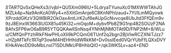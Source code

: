 $START$QvSxQHeXs3//vjbI+QU5Xm096lU+5LdryaTYunuXc01MXWWTAhJGMZLk4p+Na9AnKcA0Wy4+n5XitGmAnje6C8KnNPhlzaud+7Yl/lLmMQyowkXPrzddGKzV3QWBiR2OkOax4ntLirK2uf6eAUpGcNvvcqe8UbJtd3FfQEm9v9zJ8EInxW3663lUGX81u45Ki32+mOqoM+dybvfPb8Z9G1np482SOUzF2NABAfxSFP6wO6aB9R5YTQQKAwIlSnNsq4YNhMjNMOTAt9D/FNP2tM+8/WLuu/CMfQnPYzhRIkFNwPHLoXIi9kPCQmG6TUnf2q2bgn2BjVIwRCZXNiTJzz7+HZpMTkFc1R7qP3owM4HEHHhIdWRkKM+Dv0ssIEed0VQrYUbFfLQXxDVYKHkAVecDD9oMbLnxl71SDUMkUP8HhbQIO+/qk3WK5Lv+az4+$END$